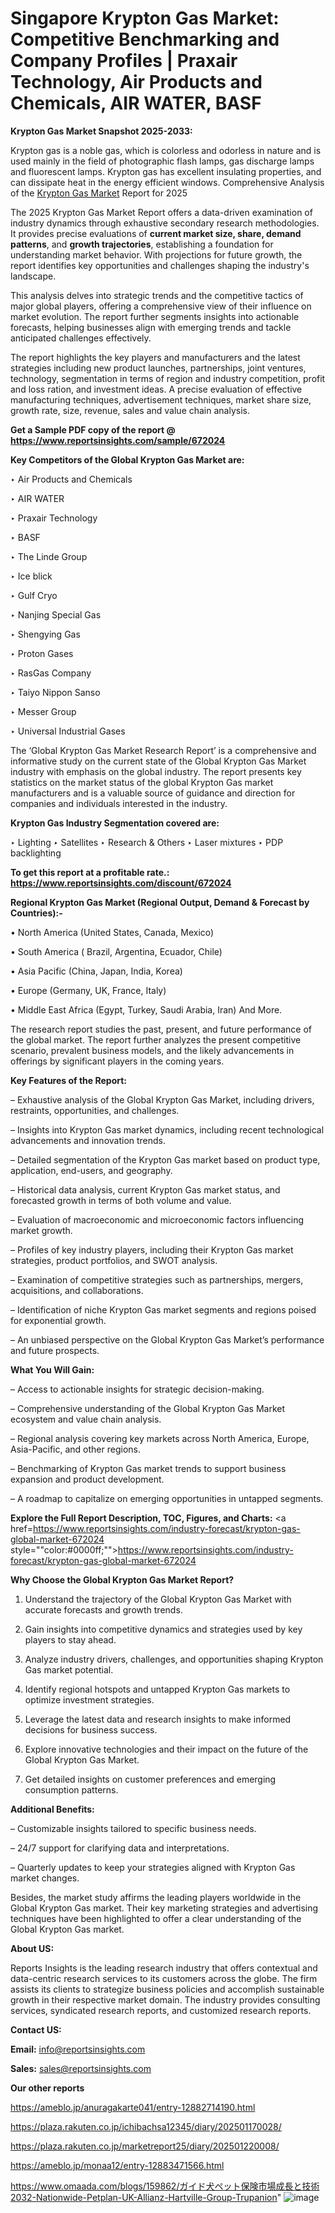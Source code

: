 # Singapore Krypton Gas Market: Competitive Benchmarking and Company Profiles | Praxair Technology, Air Products and Chemicals, AIR WATER, BASF

<strong>Krypton Gas Market Snapshot 2025-2033:</strong>

Krypton gas is a noble gas, which is colorless and odorless in nature and is used mainly in the field of photographic flash lamps, gas discharge lamps and fluorescent lamps. Krypton gas has excellent insulating properties, and can dissipate heat in the energy efficient windows. Comprehensive Analysis of the <a href=https://www.reportsinsights.com/sample/672024>Krypton Gas Market</a> Report for 2025

The 2025 Krypton Gas Market Report offers a data-driven examination of industry dynamics through exhaustive secondary research methodologies. It provides precise evaluations of <strong>current market size, share, demand patterns</strong>, and <strong>growth trajectories</strong>, establishing a foundation for understanding market behavior. With projections for future growth, the report identifies key opportunities and challenges shaping the industry's landscape.

This analysis delves into strategic trends and the competitive tactics of major global players, offering a comprehensive view of their influence on market evolution. The report further segments insights into actionable forecasts, helping businesses align with emerging trends and tackle anticipated challenges effectively.

The report highlights the key players and manufacturers and the latest strategies including new product launches, partnerships, joint ventures, technology, segmentation in terms of region and industry competition, profit and loss ration, and investment ideas. A precise evaluation of effective manufacturing techniques, advertisement techniques, market share size, growth rate, size, revenue, sales and value chain analysis.

<strong>Get a Sample PDF copy of the report @ <a href=https://www.reportsinsights.com/sample/672024 style=color:#0000ff;>https://www.reportsinsights.com/sample/672024</a></strong>

<strong>Key Competitors of the Global Krypton Gas Market are:</strong>

‣ Air Products and Chemicals

‣ AIR WATER

‣ Praxair Technology

‣ BASF

‣ The Linde Group

‣ Ice blick

‣ Gulf Cryo

‣ Nanjing Special Gas

‣ Shengying Gas

‣ Proton Gases

‣ RasGas Company

‣ Taiyo Nippon Sanso

‣ Messer Group

‣ Universal Industrial Gases

The ‘Global Krypton Gas Market Research Report’ is a comprehensive and informative study on the current state of the Global Krypton Gas Market industry with emphasis on the global industry. The report presents key statistics on the market status of the global Krypton Gas market manufacturers and is a valuable source of guidance and direction for companies and individuals interested in the industry.

<strong>Krypton Gas Industry Segmentation covered are:</strong>

‣ Lighting
‣ Satellites
‣ Research & Others
‣ Laser mixtures
‣ PDP backlighting

<strong>To get this report at a profitable rate.: <a href=https://www.reportsinsights.com/discount/672024 style=color:#0000ff;>https://www.reportsinsights.com/discount/672024</a></strong>

<strong>Regional Krypton Gas Market (Regional Output, Demand &amp; Forecast by Countries):-</strong>

• North America (United States, Canada, Mexico)

• South America ( Brazil, Argentina, Ecuador, Chile)

• Asia Pacific (China, Japan, India, Korea)

• Europe (Germany, UK, France, Italy)

• Middle East Africa (Egypt, Turkey, Saudi Arabia, Iran) And More.

The research report studies the past, present, and future performance of the global market. The report further analyzes the present competitive scenario, prevalent business models, and the likely advancements in offerings by significant players in the coming years.

<strong>Key Features of the Report:</strong>

– Exhaustive analysis of the Global Krypton Gas Market, including drivers, restraints, opportunities, and challenges.

– Insights into Krypton Gas market dynamics, including recent technological advancements and innovation trends.

– Detailed segmentation of the Krypton Gas market based on product type, application, end-users, and geography.

– Historical data analysis, current Krypton Gas market status, and forecasted growth in terms of both volume and value.

– Evaluation of macroeconomic and microeconomic factors influencing market growth.

– Profiles of key industry players, including their Krypton Gas market strategies, product portfolios, and SWOT analysis.

– Examination of competitive strategies such as partnerships, mergers, acquisitions, and collaborations.

– Identification of niche Krypton Gas market segments and regions poised for exponential growth.

– An unbiased perspective on the Global Krypton Gas Market’s performance and future prospects.

<strong>What You Will Gain:</strong>

– Access to actionable insights for strategic decision-making.

– Comprehensive understanding of the Global Krypton Gas Market ecosystem and value chain analysis.

– Regional analysis covering key markets across North America, Europe, Asia-Pacific, and other regions.

– Benchmarking of Krypton Gas market trends to support business expansion and product development.

– A roadmap to capitalize on emerging opportunities in untapped segments.

<strong>Explore the Full Report Description, TOC, Figures, and Charts:</strong>
<a href=https://www.reportsinsights.com/industry-forecast/krypton-gas-global-market-672024 style=""color:#0000ff;"">https://www.reportsinsights.com/industry-forecast/krypton-gas-global-market-672024</a>

<strong>Why Choose the Global Krypton Gas Market Report?</strong>

1. Understand the trajectory of the Global Krypton Gas Market with accurate forecasts and growth trends.

2. Gain insights into competitive dynamics and strategies used by key players to stay ahead.

3. Analyze industry drivers, challenges, and opportunities shaping Krypton Gas market potential.

4. Identify regional hotspots and untapped Krypton Gas markets to optimize investment strategies.

5. Leverage the latest data and research insights to make informed decisions for business success.

6. Explore innovative technologies and their impact on the future of the Global Krypton Gas Market.

7. Get detailed insights on customer preferences and emerging consumption patterns.

<strong>Additional Benefits:</strong>

– Customizable insights tailored to specific business needs.

– 24/7 support for clarifying data and interpretations.

– Quarterly updates to keep your strategies aligned with Krypton Gas market changes.

Besides, the market study affirms the leading players worldwide in the Global Krypton Gas market. Their key marketing strategies and advertising techniques have been highlighted to offer a clear understanding of the Global Krypton Gas market.

<strong><strong>About US</strong>:</strong>

Reports Insights is the leading research industry that offers contextual and data-centric research services to its customers across the globe. The firm assists its clients to strategize business policies and accomplish sustainable growth in their respective market domain. The industry provides consulting services, syndicated research reports, and customized research reports.

<strong>Contact US:</strong>

<p class=><b>Email:</b> <a href=mailto:info@reportsinsights.com>info@reportsinsights.com</a></p>
<p class=><b>Sales:</b> <a href=mailto:sales@reportsinsights.com>sales@reportsinsights.com</a></p>

<strong>Our other reports</strong>

<a href=https://ameblo.jp/anuragakarte041/entry-12882714190.html>https://ameblo.jp/anuragakarte041/entry-12882714190.html</a>

<a href=https://plaza.rakuten.co.jp/ichibachsa12345/diary/202501170028/>https://plaza.rakuten.co.jp/ichibachsa12345/diary/202501170028/</a>

<a href=https://plaza.rakuten.co.jp/marketreport25/diary/202501220008/>https://plaza.rakuten.co.jp/marketreport25/diary/202501220008/</a>

<a href=https://ameblo.jp/monaa12/entry-12883471566.html>https://ameblo.jp/monaa12/entry-12883471566.html</a>

<a href=https://www.omaada.com/blogs/159862/ガイド犬ペット保険市場成長と技術2032-Nationwide-Petplan-UK-Allianz-Hartville-Group-Trupanion>https://www.omaada.com/blogs/159862/ガイド犬ペット保険市場成長と技術2032-Nationwide-Petplan-UK-Allianz-Hartville-Group-Trupanion</a>"
![image](https://github.com/user-attachments/assets/6bcdf70a-1ddd-4c18-8483-378791dcc142)
